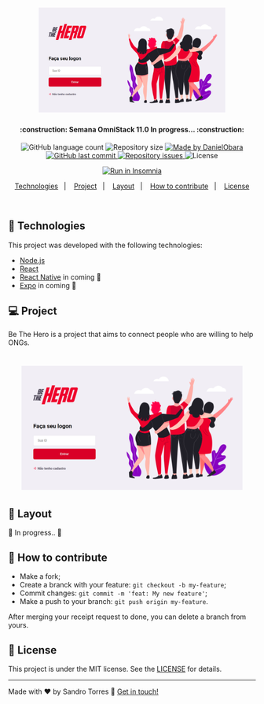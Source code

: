 <h1 align="center">
    <img alt="BeTheHero" title="#BeTheHero" src="https://github.com/sjtorres/Omnistack-11/blob/master/frontend/public/login-page.png" width="380px" />
</h1>

<h4 align="center"> 
	:construction: Semana OmniStack 11.0 In progress... :construction:
</h4>
<p align="center">
  <img alt="GitHub language count" src="https://img.shields.io/github/languages/count/DanielObara/SemanaOmnistack11?color=%2304D361">

  <img alt="Repository size" src="https://img.shields.io/github/repo-size/DanielObara/SemanaOmnistack11">
	
  <a href="https://www.linkedin.com/in/danielobara/">
    <img alt="Made by DanielObara" src="https://img.shields.io/badge/made%20by-DanielObara-%2304D361">
  </a>

  <a href="https://github.com/DanielObara/SemanaOmnistack11/commits/master">
    <img alt="GitHub last commit" src="https://img.shields.io/github/last-commit/DanielObara/SemanaOmnistack11">
  </a>

  <a href="https://github.com/DanielObara/SemanaOmnistack11/issues">
    <img alt="Repository issues" src="https://img.shields.io/github/issues/DanielObara/SemanaOmnistack11">
  </a>

  <img alt="License" src="https://img.shields.io/badge/license-MIT-brightgreen">
</p>
<p align="center">
  <a href="https://insomnia.rest/run/?label=SemanaOmnistack11&uri=https%3A%2F%2Fraw.githubusercontent.com%2FDanielObara%2FSemanaOmnistack11%2Fmaster%2FInsomnia_2020-03-24.json" target="_blank"><img src="https://insomnia.rest/images/run.svg" alt="Run in Insomnia"></a>
</p>
<p align="center">
  <a href="#rocket-Technologies">Technologies</a>&nbsp;&nbsp;&nbsp;|&nbsp;&nbsp;&nbsp;
  <a href="#-project">Project</a>&nbsp;&nbsp;&nbsp;|&nbsp;&nbsp;&nbsp;
  <a href="#-layout">Layout</a>&nbsp;&nbsp;&nbsp;|&nbsp;&nbsp;&nbsp;
  <a href="#-how-to-contribute">How to contribute</a>&nbsp;&nbsp;&nbsp;|&nbsp;&nbsp;&nbsp;
  <a href="#memo-license">License</a>
</p>

<br>


## :rocket: Technologies

This project was developed with the following technologies:

- [Node.js](https://nodejs.org/en/) 
- [React](https://reactjs.org)
- [React Native](https://facebook.github.io/react-native/) in coming :construction:
- [Expo](https://expo.io/) in coming :construction:

## 💻 Project

Be The Hero is a project that aims to connect people who are willing to help ONGs.

<h1 align="center">
    <img alt="Login-Page" title="Login-Page" src="https://github.com/sjtorres/Omnistack-11/blob/master/frontend/public/login-page.png" width="450px" />
</h1>

## 🔖 Layout

:construction: In progress.. :construction:

## 🤔 How to contribute

- Make a fork;
- Create a branck with your feature: `git checkout -b my-feature`;
- Commit changes: `git commit -m 'feat: My new feature'`;
- Make a push to your branch: `git push origin my-feature`.

After merging your receipt request to done, you can delete a branch from yours.

## :memo: License

This project is under the MIT license. See the [LICENSE](LICENSE.md) for details.

---

Made with ♥ by Sandro Torres :wave: [Get in touch!](https://www.sandrotorres.com.br)
